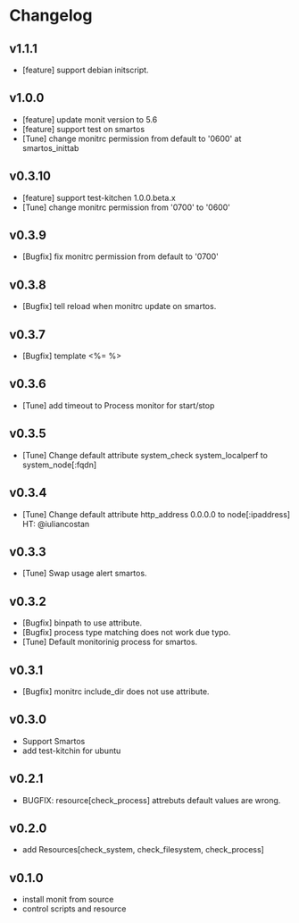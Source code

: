 # Changelog

## v1.1.1

- [feature] support debian initscript. 

## v1.0.0

- [feature] update monit version to 5.6
- [feature] support test on smartos
- [Tune] change monitrc permission from default to '0600' at smartos_inittab

## v0.3.10

- [feature] support test-kitchen 1.0.0.beta.x
- [Tune] change monitrc permission from '0700' to '0600'

## v0.3.9

- [Bugfix] fix monitrc permission from default to '0700'

## v0.3.8

- [Bugfix] tell reload when monitrc update on smartos.

## v0.3.7

- [Bugfix] template <%= %>

## v0.3.6

- [Tune] add timeout to Process monitor for start/stop

## v0.3.5

- [Tune] Change default attribute system_check system_localperf to system_node[:fqdn]

## v0.3.4

- [Tune] Change default attribute http_address 0.0.0.0 to node[:ipaddress] HT: @iuliancostan

## v0.3.3

- [Tune] Swap usage alert smartos.

## v0.3.2

- [Bugfix] binpath to use attribute.
- [Bugfix] process type matching does not work due typo.
- [Tune] Default monitorinig process for smartos.

## v0.3.1

- [Bugfix] monitrc include_dir does not use attribute.

## v0.3.0

- Support Smartos
- add test-kitchin for ubuntu

## v0.2.1

- BUGFIX: resource[check_process] attrebuts default values are wrong.

## v0.2.0

- add Resources[check_system, check_filesystem, check_process]


## v0.1.0

- install monit from source
- control scripts and resource
